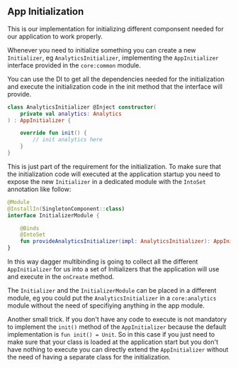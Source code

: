 ## App Initialization

This is our implementation for initializing different componsent needed for our application to work properly.

Whenever you need to initialize something you can create a new `Initializer`, eg `AnalyticsInitializer`, implementing the `AppInitializer` interface provided in the `core:common` module.

You can use the DI to get all the dependencies needed for the initialization and execute the initialization code in the init method that the interface will provide.

```kotlin
class AnalyticsInitializer @Inject constructor(
    private val analytics: Analytics
) : AppInitializer {

    override fun init() {
        // init analytics here
    }
}
```

This is just part of the requirement for the initialization.
To make sure that the initialization code will executed at the application startup you need to expose the new `Initializer` in a dedicated module with the `IntoSet` annotation like follow:

```kotlin
@Module
@InstallIn(SingletonComponent::class)
interface InitializerModule {

    @Binds
    @IntoSet
    fun provideAnalyticsInitializer(impl: AnalyticsInitializer): AppInitializer
}
```

In this way dagger multibinding is going to collect all the different `AppInitializer` for us into a set of Initializers that the application will use and execute in the `onCreate` method.

The `Initializer` and the `InitializerModule` can be placed in a different module, eg you could put the `AnalyticsInitializer` in a `core:analytics` module without the need of specifiying anything in the app module.

Another small trick.
If you don't have any code to execute is not mandatory to implement the `init()` method of the `AppInitializer` because the default implementation is `fun init() = Unit`.
So in this case if you just need to make sure that your class is loaded at the application start but you don't have nothing to execute you can directly extend the `AppInitializer` without the need of having a separate class for the initialization.
